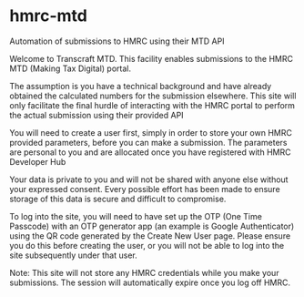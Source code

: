 # hmrc-mtd
Automation of submissions to HMRC using their MTD API

Welcome to Transcraft MTD. This facility enables submissions to the HMRC MTD (Making Tax Digital) portal.

The assumption is you have a technical background and have already obtained the calculated numbers for the submission elsewhere. This site will only facilitate the final hurdle of interacting with the HMRC portal to perform the actual submission using their provided API

You will need to create a user first, simply in order to store your own HMRC provided parameters, before you can make a submission. The parameters are personal to you and are allocated once you have registered with HMRC Developer Hub

Your data is private to you and will not be shared with anyone else without your expressed consent. Every possible effort has been made to ensure storage of this data is secure and difficult to compromise.

To log into the site, you will need to have set up the OTP (One Time Passcode) with an OTP generator app (an example is Google Authenticator) using the QR code generated by the Create New User page. Please ensure you do this before creating the user, or you will not be able to log into the site subsequently under that user.

Note: This site will not store any HMRC credentials while you make your submissions. The session will automatically expire once you log off HMRC.
